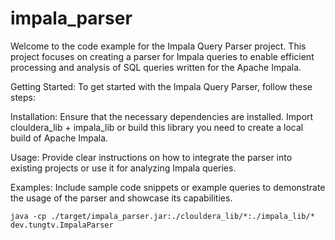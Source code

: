 # impala_parser
Welcome to the code example for the Impala Query Parser project. This project focuses on creating a parser for Impala queries to enable efficient processing and analysis of SQL queries written for the Apache Impala.


Getting Started: To get started with the Impala Query Parser, follow these steps:

Installation: Ensure that the necessary dependencies are installed. Import clouldera_lib + impala_lib or build this library you need to create a local build of Apache Impala.

Usage: Provide clear instructions on how to integrate the parser into existing projects or use it for analyzing Impala queries.

Examples: Include sample code snippets or example queries to demonstrate the usage of the parser and showcase its capabilities.

```shell
java -cp ./target/impala_parser.jar:./clouldera_lib/*:./impala_lib/* dev.tungtv.ImpalaParser
```